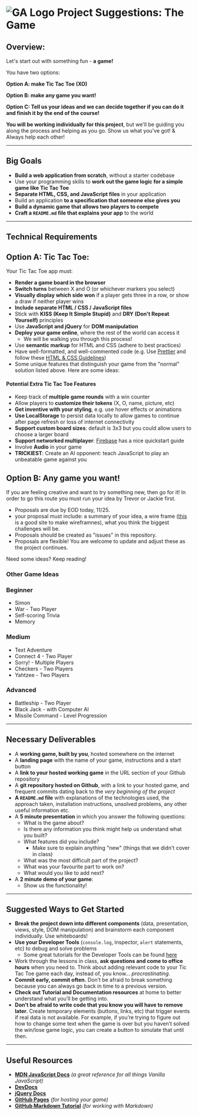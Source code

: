 # ![GA Logo](https://ga-dash.s3.amazonaws.com/production/assets/logo-9f88ae6c9c3871690e33280fcf557f33.png) Project Suggestions: The Game

## Overview:

Let's start out with something fun - **a game!**

You have two options:

**Option A: make Tic Tac Toe (XO)**

**Option B: make any game you want!**

**Option C: Tell us your ideas and we can decide together if you can do it and finish it by the end of the course!**

**You will be working individually for this project**, but we'll be guiding you along the process and helping as you go. Show us what you've got!
&
Always help each other!

---

## Big Goals

- **Build a web application from scratch**, without a starter codebase
- Use your programming skills to **work out the game logic for a simple game like Tic Tac Toe**
- **Separate HTML, CSS, and JavaScript files** in your application
- Build an application **to a specification that someone else gives you**
- **Build a dynamic game that allows two players to compete**
- **Craft a `README.md` file that explains your app** to the world

---

## Technical Requirements

## Option A: Tic Tac Toe:

Your Tic Tac Toe app must:

- **Render a game board in the browser**
- **Switch turns** between X and O (or whichever markers you select)
- **Visually display which side won** if a player gets three in a row, or show a draw if neither player wins
- **Include separate HTML / CSS / JavaScript files**
- Stick with **KISS (Keep It Simple Stupid)** and **DRY (Don't Repeat Yourself)** principles
- Use **JavaScript and jQuery** for **DOM manipulation**
- **Deploy your game online**, where the rest of the world can access it
  - We will be walking you through this process!
- Use **semantic markup** for HTML and CSS (adhere to best practices)
- Have well-formatted, and well-commented code (e.g. Use [Prettier](https://prettier.io/) and follow these [HTML & CSS Guidelines](https://google.github.io/styleguide/htmlcssguide.html))
- Some unique features that distinguish your game from the "normal" solution listed above. Here are some ideas:

#### Potential Extra Tic Tac Toe Features

- Keep track of **multiple game rounds** with a win counter
- Allow players to **customize their tokens** (X, O, name, picture, etc)
- **Get inventive with your styling**, e.g. use hover effects or animations
- **Use LocalStorage** to persist data locally to allow games to continue after page refresh or loss of internet connectivity
- **Support custom board sizes**: default is 3x3 but you could allow users to choose a larger board
- **Support networked multiplayer**: [Firebase](https://www.firebase.com/) has a nice quickstart guide
- Involve **Audio** in your game
- **TRICKIEST**: Create an AI opponent: teach JavaScript to play an unbeatable game against you

## Option B: Any game you want!

If you are feeling creative and want to try something new, then go for it! In order to go this route you must run your idea by Trevor or Jackie first.

- Proposals are due by EOD today, 11/25.
- your proposal must include: a summary of your idea, a wire frame ([this](https://wireframe.cc/) is a good site to make wireframnes), what you think the biggest challenges will be.
- Proposals should be created as "issues" in this repository.
- Proposals are flexible! You are welcome to update and adjust these as the project continues.

Need some ideas? Keep reading!

### Other Game Ideas

### Beginner

- Simon
- War - Two Player
- Self-scoring Trivia
- Memory

### Medium

- Text Adventure
- Connect 4 - Two Player
- Sorry! - Multiple Players
- Checkers - Two Players
- Yahtzee - Two Players

### Advanced

- Battleship - Two Player
- Black Jack - with Computer AI
- Missile Command - Level Progression

---

## Necessary Deliverables


* A **working game, built by you**, hosted somewhere on the internet
* A **landing page** with the name of your game, instructions and a start button
* A **link to your hosted working game** in the URL section of your Github repository
* A **git repository hosted on Github**, with a link to your hosted game, and frequent commits dating back to the _very beginning of the project_
* **A `README.md` file** with explanations of the technologies used, the approach taken, installation instructions, unsolved problems, any other useful information etc.
* A **5 minute presentation** in which you answer the following questions:
  - What is the game about?
  - Is there any information you think might help us understand what you built?
  - What features did you include?
    - Make sure to explain anything "new" (things that we didn't cover in class)
  - What was the most difficult part of the project?
  - What was your favourite part to work on?
  - What would you like to add next?
* A **2 minute demo of your game**:
  - Show us the functionality!

---

## Suggested Ways to Get Started

- **Break the project down into different components** (data, presentation, views, style, DOM manipulation) and brainstorm each component individually. Use whiteboards!
- **Use your Developer Tools** (`console.log`, inspector, `alert` statements, etc) to debug and solve problems
  - Some great tutorials for the Developer Tools can be found [here](https://developers.google.com/web/tools/chrome-devtools/)
- Work through the lessons in class, **ask questions and come to office hours** when you need to. Think about adding relevant code to your Tic Tac Toe game each day, instead of, you know... _procrastinating_.
- **Commit early, commit often.** Don’t be afraid to break something because you can always go back in time to a previous version.
- **Check out Tutorial and Documentation resources** at home to better understand what you’ll be getting into.
- **Don’t be afraid to write code that you know you will have to remove later.** Create temporary elements (buttons, links, etc) that trigger events if real data is not available. For example, if you’re trying to figure out how to change some text when the game is over but you haven’t solved the win/lose game logic, you can create a button to simulate that until then.

---

## Useful Resources

- **[MDN JavaScript Docs](https://developer.mozilla.org/en-US/docs/Web/JavaScript)** _(a great reference for all things Vanilla JavaScript)_
- **[DevDocs](https://devdocs.io/)**
- **[jQuery Docs](http://api.jquery.com)**
- **[GitHub Pages](https://pages.github.com)** _(for hosting your game)_
- **[GitHub Markdown Tutorial](https://guides.github.com/features/mastering-markdown/)** _(for working with Markdown)_
